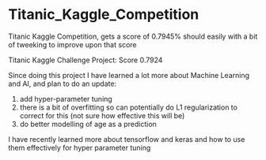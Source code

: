 # Titanic_Kaggle_Competition
Titanic Kaggle Competition, gets a score of 0.7945% should easily with a bit of tweeking to improve upon that score


Titanic Kaggle Challenge Project: Score 0.7924

Since doing this project I have learned a lot more about Machine Learning and AI, and plan to do an update:

1) add hyper-parameter tuning
2) there is a bit of overfitting so can potentially do L1 regularization to correct for this (not sure how effective this will be) 
3) do better modelling of age as a prediction 


I have recently learned more about tensorflow and keras and how to use them effectively for hyper parameter tuning 
